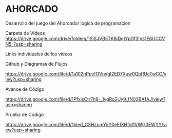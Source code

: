 # AHORCADO
Desarrollo del juego del Ahorcado/ logica de programacion

Carpeta de Videos
https://drive.google.com/drive/folders/1SiSJVB5TK8iDqtYpDf3lVs1E6UCCVN5-?usp=sharing 

Links individuales de los videos

Github y Diagramas de Flujos

https://drive.google.com/file/d/1a102nPpvfOVnVgI2ED7Xuw0QbRUcTwCC/view?usp=sharing 

Avance de Código

https://drive.google.com/file/d/1PfxisCtr7h9-_1vgRo2Uy9_fN03BA1AJ/view?usp=sharing 

Prueba de Código

https://drive.google.com/file/d/1bled_CXHzumYdY0eEIXHfdI1VWG0EWYY/view?usp=sharing 
